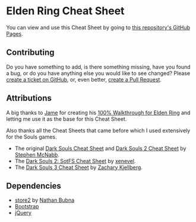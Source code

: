 # Elden Ring Cheat Sheet

You can view and use this Cheat Sheet by going to [this repository's GitHub Pages](http://sunmar.github.io/elden-ring-cheat-sheet/).

## Contributing

Do you have something to add, is there something missing, have you found a bug, or do you have anything else you would like to see changed? Please [create a ticket on GitHub](https://github.com/SunMar/elden-ring-cheat-sheet/issues), or, even better, [create a Pull Request](https://github.com/SunMar/elden-ring-cheat-sheet/pulls).

## Attributions

A big thanks to [Jame](https://www.youtube.com/channel/UC_ItoO8SMupd_U0ZVPwU6hg) for creating his [100% Walkthrough for Elden Ring](https://www.wow-pro.com/elden-ring-100-walkthrough-ultimate-guide/) and letting me use it as the base for this Cheat Sheet.

Also thanks all the Cheat Sheets that came before which I used extensively for the Souls games.
 * The original [Dark Souls Cheat Sheet](https://github.com/smcnabb/dark-souls-cheat-sheet) and [Dark Souls 2 Cheat Sheet](https://github.com/smcnabb/dark-souls-2-cheat-sheet) by [Stephen McNabb](https://github.com/smcnabb).
 * The [Dark Souls 2: SotFS Cheat Sheet](https://github.com/xenevel/dark-souls-2-sotfs-cheat-sheet) by [xenevel](https://github.com/xenevel).
 * The [Dark Souls 3 Cheat Sheet](https://github.com/ZKjellberg/dark-souls-3-cheat-sheet) by [Zachary Kjellberg](https://github.com/ZKjellberg).

## Dependencies

 * [store2](https://github.com/nbubna/store) by [Nathan Bubna](https://github.com/nbubna)
 * [Bootstrap](https://getbootstrap.com/)
 * [jQuery](https://jquery.com/)
